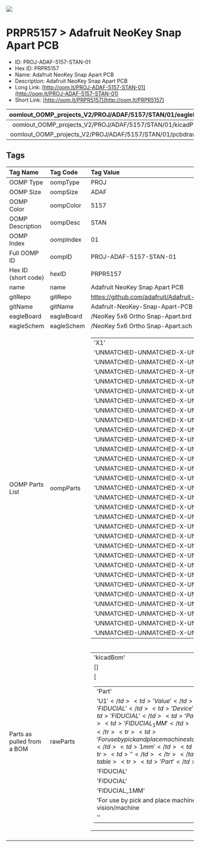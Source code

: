 


  
![][im]
# PRPR5157 > Adafruit NeoKey Snap Apart PCB

- ID: PROJ-ADAF-5157-STAN-01
- Hex ID: PRPR5157
- Name: Adafruit NeoKey Snap Apart PCB
- Description: Adafruit NeoKey Snap Apart PCB
- Long Link: [http://oom.lt/PROJ-ADAF-5157-STAN-01](http://oom.lt/PROJ-ADAF-5157-STAN-01)
- Short Link: [http://oom.lt/PRPR5157](http://oom.lt/PRPR5157)
  

|oomlout_OOMP_projects_V2/PROJ/ADAF/5157/STAN/01/eagleImage.png|oomlout_OOMP_projects_V2/PROJ/ADAF/5157/STAN/01/eagleSchemImage.png|oomlout_OOMP_projects_V2/PROJ/ADAF/5157/STAN/01/kicadPcb3dFront.png|oomlout_OOMP_projects_V2/PROJ/ADAF/5157/STAN/01/kicadPcb3dBack.png|
| :---: | :---: | :---: | :---: |
|oomlout_OOMP_projects_V2/PROJ/ADAF/5157/STAN/01/kicadPcb3d.png|oomlout_OOMP_projects_V2/PROJ/ADAF/5157/STAN/01/bomBack.png|oomlout_OOMP_projects_V2/PROJ/ADAF/5157/STAN/01/bomFront.png|oomlout_OOMP_projects_V2/PROJ/ADAF/5157/STAN/01/pcbdraw.svg|
|oomlout_OOMP_projects_V2/PROJ/ADAF/5157/STAN/01/pcbdrawBack.svg||||

## Tags
  

|Tag Name|Tag Code|Tag Value|
| :--- | :--- | :--- |
|OOMP Type|oompType|PROJ|
|OOMP Size|oompSize|ADAF|
|OOMP Color|oompColor|5157|
|OOMP Description|oompDesc|STAN|
|OOMP Index|oompIndex|01|
|Full OOMP ID|oompID|PROJ-ADAF-5157-STAN-01|
|Hex ID (short code)|hexID|PRPR5157|
|name|name|Adafruit NeoKey Snap Apart PCB|
|gitRepo|gitRepo|https://github.com/adafruit/Adafruit-NeoKey-Snap-Apart-PCB|
|gitName|gitName|Adafruit-NeoKey-Snap-Apart-PCB|
|eagleBoard|eagleBoard|/NeoKey 5x6 Ortho Snap-Apart.brd|
|eagleSchem|eagleSchem|/NeoKey 5x6 Ortho Snap-Apart.sch|
|OOMP Parts List|oompParts|<table><tr><td>'X1'</td></tr><tr><td> 'UNMATCHED-UNMATCHED-X-UNMATCHED-01'</td><td> 'X2'</td></tr><tr><td> 'UNMATCHED-UNMATCHED-X-UNMATCHED-01'</td><td> 'X3'</td></tr><tr><td> 'UNMATCHED-UNMATCHED-X-UNMATCHED-01'</td><td> 'X4'</td></tr><tr><td> 'UNMATCHED-UNMATCHED-X-UNMATCHED-01'</td><td> 'X5'</td></tr><tr><td> 'UNMATCHED-UNMATCHED-X-UNMATCHED-01'</td><td> 'X6'</td></tr><tr><td> 'UNMATCHED-UNMATCHED-X-UNMATCHED-01'</td><td> 'X7'</td></tr><tr><td> 'UNMATCHED-UNMATCHED-X-UNMATCHED-01'</td><td> 'X8'</td></tr><tr><td> 'UNMATCHED-UNMATCHED-X-UNMATCHED-01'</td><td> 'X9'</td></tr><tr><td> 'UNMATCHED-UNMATCHED-X-UNMATCHED-01'</td><td> 'X10'</td></tr><tr><td> 'UNMATCHED-UNMATCHED-X-UNMATCHED-01'</td><td> 'X11'</td></tr><tr><td> 'UNMATCHED-UNMATCHED-X-UNMATCHED-01'</td><td> 'X12'</td></tr><tr><td> 'UNMATCHED-UNMATCHED-X-UNMATCHED-01'</td><td> 'X13'</td></tr><tr><td> 'UNMATCHED-UNMATCHED-X-UNMATCHED-01'</td><td> 'X14'</td></tr><tr><td> 'UNMATCHED-UNMATCHED-X-UNMATCHED-01'</td><td> 'X15'</td></tr><tr><td> 'UNMATCHED-UNMATCHED-X-UNMATCHED-01'</td><td> 'X16'</td></tr><tr><td> 'UNMATCHED-UNMATCHED-X-UNMATCHED-01'</td><td> 'X17'</td></tr><tr><td> 'UNMATCHED-UNMATCHED-X-UNMATCHED-01'</td><td> 'X18'</td></tr><tr><td> 'UNMATCHED-UNMATCHED-X-UNMATCHED-01'</td><td> 'X19'</td></tr><tr><td> 'UNMATCHED-UNMATCHED-X-UNMATCHED-01'</td><td> 'X20'</td></tr><tr><td> 'UNMATCHED-UNMATCHED-X-UNMATCHED-01'</td><td> 'X21'</td></tr><tr><td> 'UNMATCHED-UNMATCHED-X-UNMATCHED-01'</td><td> 'X22'</td></tr><tr><td> 'UNMATCHED-UNMATCHED-X-UNMATCHED-01'</td><td> 'X23'</td></tr><tr><td> 'UNMATCHED-UNMATCHED-X-UNMATCHED-01'</td><td> 'X24'</td></tr><tr><td> 'UNMATCHED-UNMATCHED-X-UNMATCHED-01'</td><td> 'X25'</td></tr><tr><td> 'UNMATCHED-UNMATCHED-X-UNMATCHED-01'</td><td> 'X26'</td></tr><tr><td> 'UNMATCHED-UNMATCHED-X-UNMATCHED-01'</td><td> 'X27'</td></tr><tr><td> 'UNMATCHED-UNMATCHED-X-UNMATCHED-01'</td><td> 'X28'</td></tr><tr><td> 'UNMATCHED-UNMATCHED-X-UNMATCHED-01'</td><td> 'X29'</td></tr><tr><td> 'UNMATCHED-UNMATCHED-X-UNMATCHED-01'</td><td> 'X30'</td></tr><tr><td> 'UNMATCHED-UNMATCHED-X-UNMATCHED-01'</td></tr></table>|
|Parts as pulled from a BOM|rawParts|<table><tr><td>'kicadBom'</td></tr><tr><td> []</td><td> 'eagleBom'</td></tr><tr><td> [<table><tr><td>'Part'</td></tr><tr><td> 'U$1'</td><td> 'Value'</td></tr><tr><td> 'FIDUCIAL'</td><td> 'Device'</td></tr><tr><td> 'FIDUCIAL'</td><td> 'Package'</td></tr><tr><td> 'FIDUCIAL_1MM'</td><td> 'Description'</td></tr><tr><td> 'For use by pick and place machines to calibrate the vision/machine</td><td> 1mm'</td><td> 'BOM'</td></tr><tr><td> ''</td></tr></table></td><td> <table><tr><td>'Part'</td></tr><tr><td> 'U$2'</td><td> 'Value'</td></tr><tr><td> 'FIDUCIAL'</td><td> 'Device'</td></tr><tr><td> 'FIDUCIAL'</td><td> 'Package'</td></tr><tr><td> 'FIDUCIAL_1MM'</td><td> 'Description'</td></tr><tr><td> 'For use by pick and place machines to calibrate the vision/machine</td><td> 1mm'</td><td> 'BOM'</td></tr><tr><td> ''</td></tr></table></td><td> <table><tr><td>'Part'</td></tr><tr><td> 'U$3'</td><td> 'Value'</td></tr><tr><td> 'FIDUCIAL'</td><td> 'Device'</td></tr><tr><td> 'FIDUCIAL'</td><td> 'Package'</td></tr><tr><td> 'FIDUCIAL_1MM'</td><td> 'Description'</td></tr><tr><td> 'For use by pick and place machines to calibrate the vision/machine</td><td> 1mm'</td><td> 'BOM'</td></tr><tr><td> ''</td></tr></table></td><td> <table><tr><td>'Part'</td></tr><tr><td> 'X1'</td><td> 'Value'</td></tr><tr><td> 'KAILH_SOCKET_TILE'</td><td> 'Device'</td></tr><tr><td> 'KAILH_SOCKET_TILE'</td><td> 'Package'</td></tr><tr><td> 'KAILH_SOCKET_TILE'</td><td> 'Description'</td></tr><tr><td> ''</td><td> 'BOM'</td></tr><tr><td> ''</td></tr></table></td><td> <table><tr><td>'Part'</td></tr><tr><td> 'X2'</td><td> 'Value'</td></tr><tr><td> 'KAILH_SOCKET_TILE'</td><td> 'Device'</td></tr><tr><td> 'KAILH_SOCKET_TILE'</td><td> 'Package'</td></tr><tr><td> 'KAILH_SOCKET_TILE'</td><td> 'Description'</td></tr><tr><td> ''</td><td> 'BOM'</td></tr><tr><td> ''</td></tr></table></td><td> <table><tr><td>'Part'</td></tr><tr><td> 'X3'</td><td> 'Value'</td></tr><tr><td> 'KAILH_SOCKET_TILE'</td><td> 'Device'</td></tr><tr><td> 'KAILH_SOCKET_TILE'</td><td> 'Package'</td></tr><tr><td> 'KAILH_SOCKET_TILE'</td><td> 'Description'</td></tr><tr><td> ''</td><td> 'BOM'</td></tr><tr><td> ''</td></tr></table></td><td> <table><tr><td>'Part'</td></tr><tr><td> 'X4'</td><td> 'Value'</td></tr><tr><td> 'KAILH_SOCKET_TILE'</td><td> 'Device'</td></tr><tr><td> 'KAILH_SOCKET_TILE'</td><td> 'Package'</td></tr><tr><td> 'KAILH_SOCKET_TILE'</td><td> 'Description'</td></tr><tr><td> ''</td><td> 'BOM'</td></tr><tr><td> ''</td></tr></table></td><td> <table><tr><td>'Part'</td></tr><tr><td> 'X5'</td><td> 'Value'</td></tr><tr><td> 'KAILH_SOCKET_TILE'</td><td> 'Device'</td></tr><tr><td> 'KAILH_SOCKET_TILE'</td><td> 'Package'</td></tr><tr><td> 'KAILH_SOCKET_TILE'</td><td> 'Description'</td></tr><tr><td> ''</td><td> 'BOM'</td></tr><tr><td> ''</td></tr></table></td><td> <table><tr><td>'Part'</td></tr><tr><td> 'X6'</td><td> 'Value'</td></tr><tr><td> 'KAILH_SOCKET_TILE'</td><td> 'Device'</td></tr><tr><td> 'KAILH_SOCKET_TILE'</td><td> 'Package'</td></tr><tr><td> 'KAILH_SOCKET_TILE'</td><td> 'Description'</td></tr><tr><td> ''</td><td> 'BOM'</td></tr><tr><td> ''</td></tr></table></td><td> <table><tr><td>'Part'</td></tr><tr><td> 'X7'</td><td> 'Value'</td></tr><tr><td> 'KAILH_SOCKET_TILE_REVERSE'</td><td> 'Device'</td></tr><tr><td> 'KAILH_SOCKET_TILE_REVERSE'</td><td> 'Package'</td></tr><tr><td> 'KAILH_SOCKET_TILE_REV'</td><td> 'Description'</td></tr><tr><td> ''</td><td> 'BOM'</td></tr><tr><td> ''</td></tr></table></td><td> <table><tr><td>'Part'</td></tr><tr><td> 'X8'</td><td> 'Value'</td></tr><tr><td> 'KAILH_SOCKET_TILE_REVERSE'</td><td> 'Device'</td></tr><tr><td> 'KAILH_SOCKET_TILE_REVERSE'</td><td> 'Package'</td></tr><tr><td> 'KAILH_SOCKET_TILE_REV'</td><td> 'Description'</td></tr><tr><td> ''</td><td> 'BOM'</td></tr><tr><td> ''</td></tr></table></td><td> <table><tr><td>'Part'</td></tr><tr><td> 'X9'</td><td> 'Value'</td></tr><tr><td> 'KAILH_SOCKET_TILE_REVERSE'</td><td> 'Device'</td></tr><tr><td> 'KAILH_SOCKET_TILE_REVERSE'</td><td> 'Package'</td></tr><tr><td> 'KAILH_SOCKET_TILE_REV'</td><td> 'Description'</td></tr><tr><td> ''</td><td> 'BOM'</td></tr><tr><td> ''</td></tr></table></td><td> <table><tr><td>'Part'</td></tr><tr><td> 'X10'</td><td> 'Value'</td></tr><tr><td> 'KAILH_SOCKET_TILE_REVERSE'</td><td> 'Device'</td></tr><tr><td> 'KAILH_SOCKET_TILE_REVERSE'</td><td> 'Package'</td></tr><tr><td> 'KAILH_SOCKET_TILE_REV'</td><td> 'Description'</td></tr><tr><td> ''</td><td> 'BOM'</td></tr><tr><td> ''</td></tr></table></td><td> <table><tr><td>'Part'</td></tr><tr><td> 'X11'</td><td> 'Value'</td></tr><tr><td> 'KAILH_SOCKET_TILE_REVERSE'</td><td> 'Device'</td></tr><tr><td> 'KAILH_SOCKET_TILE_REVERSE'</td><td> 'Package'</td></tr><tr><td> 'KAILH_SOCKET_TILE_REV'</td><td> 'Description'</td></tr><tr><td> ''</td><td> 'BOM'</td></tr><tr><td> ''</td></tr></table></td><td> <table><tr><td>'Part'</td></tr><tr><td> 'X12'</td><td> 'Value'</td></tr><tr><td> 'KAILH_SOCKET_TILE_REVERSE'</td><td> 'Device'</td></tr><tr><td> 'KAILH_SOCKET_TILE_REVERSE'</td><td> 'Package'</td></tr><tr><td> 'KAILH_SOCKET_TILE_REV'</td><td> 'Description'</td></tr><tr><td> ''</td><td> 'BOM'</td></tr><tr><td> ''</td></tr></table></td><td> <table><tr><td>'Part'</td></tr><tr><td> 'X13'</td><td> 'Value'</td></tr><tr><td> 'KAILH_SOCKET_TILE'</td><td> 'Device'</td></tr><tr><td> 'KAILH_SOCKET_TILE'</td><td> 'Package'</td></tr><tr><td> 'KAILH_SOCKET_TILE'</td><td> 'Description'</td></tr><tr><td> ''</td><td> 'BOM'</td></tr><tr><td> ''</td></tr></table></td><td> <table><tr><td>'Part'</td></tr><tr><td> 'X14'</td><td> 'Value'</td></tr><tr><td> 'KAILH_SOCKET_TILE'</td><td> 'Device'</td></tr><tr><td> 'KAILH_SOCKET_TILE'</td><td> 'Package'</td></tr><tr><td> 'KAILH_SOCKET_TILE'</td><td> 'Description'</td></tr><tr><td> ''</td><td> 'BOM'</td></tr><tr><td> ''</td></tr></table></td><td> <table><tr><td>'Part'</td></tr><tr><td> 'X15'</td><td> 'Value'</td></tr><tr><td> 'KAILH_SOCKET_TILE'</td><td> 'Device'</td></tr><tr><td> 'KAILH_SOCKET_TILE'</td><td> 'Package'</td></tr><tr><td> 'KAILH_SOCKET_TILE'</td><td> 'Description'</td></tr><tr><td> ''</td><td> 'BOM'</td></tr><tr><td> ''</td></tr></table></td><td> <table><tr><td>'Part'</td></tr><tr><td> 'X16'</td><td> 'Value'</td></tr><tr><td> 'KAILH_SOCKET_TILE'</td><td> 'Device'</td></tr><tr><td> 'KAILH_SOCKET_TILE'</td><td> 'Package'</td></tr><tr><td> 'KAILH_SOCKET_TILE'</td><td> 'Description'</td></tr><tr><td> ''</td><td> 'BOM'</td></tr><tr><td> ''</td></tr></table></td><td> <table><tr><td>'Part'</td></tr><tr><td> 'X17'</td><td> 'Value'</td></tr><tr><td> 'KAILH_SOCKET_TILE'</td><td> 'Device'</td></tr><tr><td> 'KAILH_SOCKET_TILE'</td><td> 'Package'</td></tr><tr><td> 'KAILH_SOCKET_TILE'</td><td> 'Description'</td></tr><tr><td> ''</td><td> 'BOM'</td></tr><tr><td> ''</td></tr></table></td><td> <table><tr><td>'Part'</td></tr><tr><td> 'X18'</td><td> 'Value'</td></tr><tr><td> 'KAILH_SOCKET_TILE'</td><td> 'Device'</td></tr><tr><td> 'KAILH_SOCKET_TILE'</td><td> 'Package'</td></tr><tr><td> 'KAILH_SOCKET_TILE'</td><td> 'Description'</td></tr><tr><td> ''</td><td> 'BOM'</td></tr><tr><td> ''</td></tr></table></td><td> <table><tr><td>'Part'</td></tr><tr><td> 'X19'</td><td> 'Value'</td></tr><tr><td> 'KAILH_SOCKET_TILE_REVERSE'</td><td> 'Device'</td></tr><tr><td> 'KAILH_SOCKET_TILE_REVERSE'</td><td> 'Package'</td></tr><tr><td> 'KAILH_SOCKET_TILE_REV'</td><td> 'Description'</td></tr><tr><td> ''</td><td> 'BOM'</td></tr><tr><td> ''</td></tr></table></td><td> <table><tr><td>'Part'</td></tr><tr><td> 'X20'</td><td> 'Value'</td></tr><tr><td> 'KAILH_SOCKET_TILE_REVERSE'</td><td> 'Device'</td></tr><tr><td> 'KAILH_SOCKET_TILE_REVERSE'</td><td> 'Package'</td></tr><tr><td> 'KAILH_SOCKET_TILE_REV'</td><td> 'Description'</td></tr><tr><td> ''</td><td> 'BOM'</td></tr><tr><td> ''</td></tr></table></td><td> <table><tr><td>'Part'</td></tr><tr><td> 'X21'</td><td> 'Value'</td></tr><tr><td> 'KAILH_SOCKET_TILE_REVERSE'</td><td> 'Device'</td></tr><tr><td> 'KAILH_SOCKET_TILE_REVERSE'</td><td> 'Package'</td></tr><tr><td> 'KAILH_SOCKET_TILE_REV'</td><td> 'Description'</td></tr><tr><td> ''</td><td> 'BOM'</td></tr><tr><td> ''</td></tr></table></td><td> <table><tr><td>'Part'</td></tr><tr><td> 'X22'</td><td> 'Value'</td></tr><tr><td> 'KAILH_SOCKET_TILE_REVERSE'</td><td> 'Device'</td></tr><tr><td> 'KAILH_SOCKET_TILE_REVERSE'</td><td> 'Package'</td></tr><tr><td> 'KAILH_SOCKET_TILE_REV'</td><td> 'Description'</td></tr><tr><td> ''</td><td> 'BOM'</td></tr><tr><td> ''</td></tr></table></td><td> <table><tr><td>'Part'</td></tr><tr><td> 'X23'</td><td> 'Value'</td></tr><tr><td> 'KAILH_SOCKET_TILE_REVERSE'</td><td> 'Device'</td></tr><tr><td> 'KAILH_SOCKET_TILE_REVERSE'</td><td> 'Package'</td></tr><tr><td> 'KAILH_SOCKET_TILE_REV'</td><td> 'Description'</td></tr><tr><td> ''</td><td> 'BOM'</td></tr><tr><td> ''</td></tr></table></td><td> <table><tr><td>'Part'</td></tr><tr><td> 'X24'</td><td> 'Value'</td></tr><tr><td> 'KAILH_SOCKET_TILE_REVERSE'</td><td> 'Device'</td></tr><tr><td> 'KAILH_SOCKET_TILE_REVERSE'</td><td> 'Package'</td></tr><tr><td> 'KAILH_SOCKET_TILE_REV'</td><td> 'Description'</td></tr><tr><td> ''</td><td> 'BOM'</td></tr><tr><td> ''</td></tr></table></td><td> <table><tr><td>'Part'</td></tr><tr><td> 'X25'</td><td> 'Value'</td></tr><tr><td> 'KAILH_SOCKET_TILE'</td><td> 'Device'</td></tr><tr><td> 'KAILH_SOCKET_TILE'</td><td> 'Package'</td></tr><tr><td> 'KAILH_SOCKET_TILE'</td><td> 'Description'</td></tr><tr><td> ''</td><td> 'BOM'</td></tr><tr><td> ''</td></tr></table></td><td> <table><tr><td>'Part'</td></tr><tr><td> 'X26'</td><td> 'Value'</td></tr><tr><td> 'KAILH_SOCKET_TILE'</td><td> 'Device'</td></tr><tr><td> 'KAILH_SOCKET_TILE'</td><td> 'Package'</td></tr><tr><td> 'KAILH_SOCKET_TILE'</td><td> 'Description'</td></tr><tr><td> ''</td><td> 'BOM'</td></tr><tr><td> ''</td></tr></table></td><td> <table><tr><td>'Part'</td></tr><tr><td> 'X27'</td><td> 'Value'</td></tr><tr><td> 'KAILH_SOCKET_TILE'</td><td> 'Device'</td></tr><tr><td> 'KAILH_SOCKET_TILE'</td><td> 'Package'</td></tr><tr><td> 'KAILH_SOCKET_TILE'</td><td> 'Description'</td></tr><tr><td> ''</td><td> 'BOM'</td></tr><tr><td> ''</td></tr></table></td><td> <table><tr><td>'Part'</td></tr><tr><td> 'X28'</td><td> 'Value'</td></tr><tr><td> 'KAILH_SOCKET_TILE'</td><td> 'Device'</td></tr><tr><td> 'KAILH_SOCKET_TILE'</td><td> 'Package'</td></tr><tr><td> 'KAILH_SOCKET_TILE'</td><td> 'Description'</td></tr><tr><td> ''</td><td> 'BOM'</td></tr><tr><td> ''</td></tr></table></td><td> <table><tr><td>'Part'</td></tr><tr><td> 'X29'</td><td> 'Value'</td></tr><tr><td> 'KAILH_SOCKET_TILE'</td><td> 'Device'</td></tr><tr><td> 'KAILH_SOCKET_TILE'</td><td> 'Package'</td></tr><tr><td> 'KAILH_SOCKET_TILE'</td><td> 'Description'</td></tr><tr><td> ''</td><td> 'BOM'</td></tr><tr><td> ''</td></tr></table></td><td> <table><tr><td>'Part'</td></tr><tr><td> 'X30'</td><td> 'Value'</td></tr><tr><td> 'KAILH_SOCKET_TILE'</td><td> 'Device'</td></tr><tr><td> 'KAILH_SOCKET_TILE'</td><td> 'Package'</td></tr><tr><td> 'KAILH_SOCKET_TILE'</td><td> 'Description'</td></tr><tr><td> ''</td><td> 'BOM'</td></tr><tr><td> ''</td></tr></table>]</td></tr></table>|
||||



[im]: PROJ/ADAF/5157/STAN/01/kicadPcb3d_450.png
